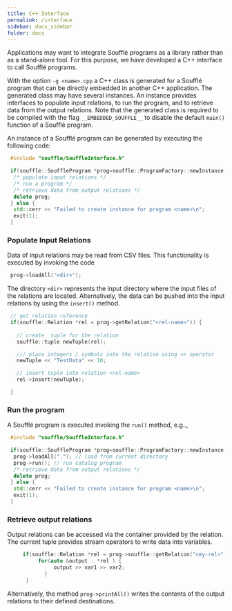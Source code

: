 ```yaml
---
title: C++ Interface
permalink: /interface
sidebar: docs_sidebar
folder: docs
---
```

Applications may want to integrate Soufflé programs as a library rather than as a stand-alone tool. 
For this purpose, we have developed a C++ interface to call Soufflé programs. 

With the option ```-g <name>.cpp``` a C++ class is generated for a Soufflé program that can be directly embedded in another C++ application. 
The generated class may have several instances.
An instance provides interfaces to populate input relations, 
to run the program, 
and to retrieve data from the output relations. 
Note that the generated class is required to be compiled with the flag ```__EMBEDDED_SOUFFLE__``` to disable the default `main()` function of a Soufflé program. 

An instance of a Soufflé program can be generated by executing the following code:
```cpp
 #include "souffle/SouffleInterface.h"

 if(souffle::SouffleProgram *prog=souffle::ProgramFactory::newInstance("<name>")) {
  /* populate input relations */
  /* run a program */
  /* retrieve data from output relations */
  delete prog;
 } else { 
  std::cerr << "Failed to create instance for program <name>\n";
  exit(1);       
 } 
```

### Populate Input Relations

Data of input relations may be read from CSV files. This functionality is executed by invoking the code
```cpp
 prog->loadAll("<dir>"); 
````

The directory ```<dir>``` represents the input directory where the input files of the relations are located. 
Alternatively, the data can be pushed into the input relations by using the ```insert()``` method. 
```cpp
 // get relation reference 
 if(souffle::Relation *rel = prog->getRelation("<rel-name>")) {
   
   // create  tuple for the relation
   souffle::tuple newTuple(rel); 

   /// place integers / symbols into the relation using << operator
   newTuple << "TestData" << 10; 

   // insert tuple into relation <rel-name>
   rel->insert(newTuple);

 }
``` 

### Run the program

A Soufflé program is executed invoking the  ```run()``` method, e.g.., 
```cpp
 #include "souffle/SouffleInterface.h"

 if(souffle::SouffleProgram *prog=souffle::ProgramFactory::newInstance("<name>")) {
  prog->loadAll("."); // load from current directory
  prog->run(); // run catalog program
  /* retrieve data from output relations */
  delete prog;
 } else { 
  std::cerr << "Failed to create instance for program <name>\n";
  exit(1);       
 } 
```

### Retrieve output relations

Output relations can be accessed via the container provided by the relation. 
The current tuple provides stream operators to write data into variables.
```cpp
     if(souffle::Relation *rel = prog->souffle::getRelation("<my-rel>")) {
          for(auto &output : *rel ) {
               output >> var1 >> var2;
            }
      } 
```
Alternatively, the method ```prog->printAll()``` writes the contents of the output relations to their defined destinations. 

